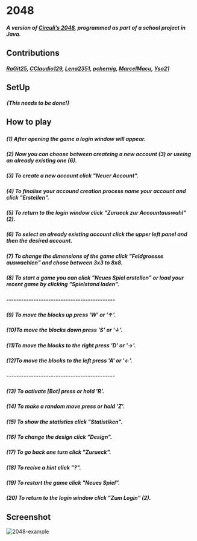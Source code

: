 #  2048
##### A version of [Circuli’s 2048](https://github.com/gabrielecirulli/2048), programmed as part of a school project in Java.
## Contributions
##### [RaGit25](https://github.com/RaGit25), [CClaudio129](https://github.com/CClaudio129), [Lena2351](https://github.com/Lena2351), [pchernig](https://github.com/pchernig), [MarcelMacu](https://github.com/MarcelMacu), [Yso21](https://github.com/Yso21)
## SetUp
##### {This needs to be done!}
## How to play
##### 
##### (1)	After opening the game a login window will appear.
##### (2)	Now you can choose between createing a new account (3) or useing an already existing one (6).
##### (3)	To create a new account click "Neuer Account".
##### (4)	To finalise your accound creation process name your account and click "Erstellen".
##### (5)	To return to the login window click "Zurueck zur Accountauswahl" (2).
##### (6)	To select an already existing account click the upper left panel and then the desired account.
##### (7)	To change the dimensions of the game click "Feldgroesse auswaehlen" and chose between 3x3 to 8x8.
##### (8)	To start a game you can click "Neues Spiel erstellen" or load your recent game by clicking "Spielstand laden".
##### --------------------------------------------
##### (9)	To move the blocks up press 'W' or '↑'.  
##### (10)To move the blocks down press 'S' or '↓'.  
##### (11)To move the blocks to the right press 'D' or '→'.  
##### (12)To move the blocks to the left press 'A' or '←'.  
##### --------------------------------------------
##### (13)	To activate [Bot] press or hold 'R'.
##### (14)	To make a random move press or hold 'Z'.
##### (15)	To show the statistics click "Statistiken".
##### (16)	To change the design click "Design".
##### (17)	To go back one turn click "Zurueck".
##### (18)	To recive a hint click "?".
##### (19)	To restart the game click "Neues Spiel".
##### (20)	To return to the login window click "Zum Login" (2).
## Screenshot
![2048-example](https://user-images.githubusercontent.com/69145397/124947468-246aa700-e010-11eb-8d0f-919a15cf66bd.png)
